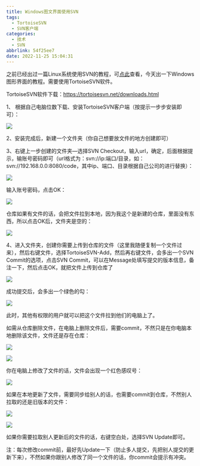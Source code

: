 ```yaml
---
title: Windows图文界面使用SVN
tags:
  - TortoiseSVN
  - SVN客户端
categories:
  - 技术
  - SVN
abbrlink: 54f25ee7
date: 2022-11-25 15:04:31
---
```


之前已经出过一篇Linux系统使用SVN的教程，可[点此](https://blog.ybangwl.com/2022/096cbb58b6.html)查看，今天出一下Windows图形界面的教程。需要使用TortoiseSVN软件。

<!--more-->

TortoiseSVN软件下载：https://tortoisesvn.net/downloads.html

1、 根据自己电脑位数下载、安装TortoiseSVN客户端（按提示一步步安装即可）：

![](Windows图文界面使用SVN/image-20221125151504492.png)



2、安装完成后，新建一个文件夹（你自己想要放文件的地方创建即可）

3、右键上一步创建的文件夹—选择SVN Checkout，输入url，确定，后面根据提示，输账号密码即可（url格式为：svn://ip:端口/目录，如：svn://192.168.0.0:8080/code，其中ip、端口、目录根据自己公司的进行替换）：

![](Windows图文界面使用SVN/image-20221125152158858.png)



输入账号密码，点击OK：

![](Windows图文界面使用SVN/image-20221125160148313.png)



仓库如果有文件的话，会把文件拉到本地，因为我这个是新建的仓库，里面没有东西，所以点击OK后，文件夹是空的：

![](Windows图文界面使用SVN/image-20221125152533468.png)



4、进入文件夹，创建你需要上传到仓库的文件（这里我随便复制一个文件过来），然后右键文件，选择TortoiseSVN-Add，然后再右键文件，会多出一个SVN Commit的选项，点击SVN Commit，可以在Message处填写提交的版本信息，备注一下，然后点击OK，就把文件上传到仓库了

![](Windows图文界面使用SVN/image-20221125153234321.png)



成功提交后，会多出一个绿色的勾：

![](Windows图文界面使用SVN/image-20221125153412059.png)

此时，其他有权限的用户就可以把这个文件拉到他们的电脑上了。



如需从仓库删除文件，在电脑上删除文件后，需要commit，不然只是在你电脑本地删除该文件，文件还是存在仓库：

![](Windows图文界面使用SVN/image-20221125154042103.png)



![](Windows图文界面使用SVN/image-20221125154122405.png)



你在电脑上修改了文件的话，文件会出现一个红色感叹号：

![](Windows图文界面使用SVN/image-20221125154609732.png)



如果在本地更新了文件，需要同步给别人的话，也需要commit到仓库，不然别人拉取的还是旧版本的文件：

![](Windows图文界面使用SVN/image-20221125154701582.png)



![](Windows图文界面使用SVN/image-20221125154717618.png)



如果你需要拉取别人更新后的文件的话，右键空白处，选择SVN Update即可。

注：每次修改commit前，最好先Update一下（防止多人提交，先把别人提交的更新下来），不然如果你跟别人修改了同一个文件的话，你commit会提示有冲突。

